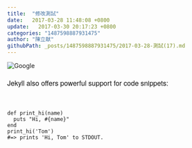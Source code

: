 ```yaml
---
title:  "修改測試"
date:   2017-03-28 11:48:08 +0800
update:   2017-03-30 20:17:23 +0800
categories: "1487598887931475"
author: "陳立献"
githubPath: _posts/1487598887931475/2017-03-28-測試(17).md
---
```

<p><img src="https://www.google.com.tw/images/branding/googlelogo/2x/googlelogo_color_272x92dp.png" alt="Google" /></p>
<p style="margin: 20px 0px; padding: 0px; color: #111111; font-family: 'Helvetica Neue', Helvetica, Arial, sans-serif; font-size: 16px; background-color: #fdfdfd;">Jekyll also offers powerful support for code snippets:</p>
<p>&nbsp;</p>
<pre class="language-ruby" style="word-spacing: 0px;"><code>def print_hi(name)
  puts "Hi, #{name}"
end
print_hi('Tom')
#=&gt; prints 'Hi, Tom' to STDOUT.</code></pre>